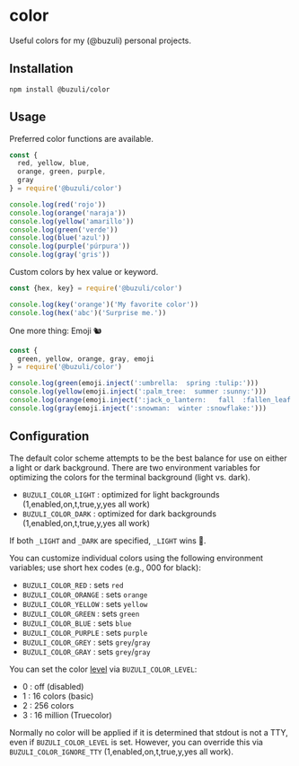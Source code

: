 # color

Useful colors for my (@buzuli) personal projects.

## Installation

```
npm install @buzuli/color
```

## Usage

Preferred color functions are available.

```javascript
const {
  red, yellow, blue,
  orange, green, purple,
  gray
} = require('@buzuli/color')

console.log(red('rojo'))
console.log(orange('naraja'))
console.log(yellow('amarillo'))
console.log(green('verde'))
console.log(blue('azul'))
console.log(purple('púrpura'))
console.log(gray('gris'))
```

Custom colors by hex value or keyword.

```javascript
const {hex, key} = require('@buzuli/color')

console.log(key('orange')('My favorite color'))
console.log(hex('abc')('Surprise me.'))

```

One more thing:  Emoji 🐿

```javascript
const {
  green, yellow, orange, gray, emoji
} = require('@buzuli/color')

console.log(green(emoji.inject(':umbrella:  spring :tulip:')))
console.log(yellow(emoji.inject(':palm_tree:  summer :sunny:')))
console.log(orange(emoji.inject(':jack_o_lantern:   fall  :fallen_leaf:')))
console.log(gray(emoji.inject(':snowman:  winter :snowflake:')))
```

## Configuration

The default color scheme attempts to be the best balance for use on either a light or dark background.
There are two environment variables for optimizing the colors for the terminal background (light vs. dark).

- `BUZULI_COLOR_LIGHT` : optimized for light backgrounds (1,enabled,on,t,true,y,yes all work)
- `BUZULI_COLOR_DARK` : optimized for dark backgrounds (1,enabled,on,t,true,y,yes all work)

If both `_LIGHT` and `_DARK` are specified, `_LIGHT` wins 🔦.

You can customize individual colors using the following environment variables; use short hex codes (e.g., 000 for black):

- `BUZULI_COLOR_RED` : sets `red`
- `BUZULI_COLOR_ORANGE` : sets `orange`
- `BUZULI_COLOR_YELLOW` : sets `yellow`
- `BUZULI_COLOR_GREEN` : sets `green`
- `BUZULI_COLOR_BLUE` : sets `blue`
- `BUZULI_COLOR_PURPLE` : sets `purple`
- `BUZULI_COLOR_GREY` : sets `grey`/`gray`
- `BUZULI_COLOR_GRAY` : sets `grey`/`gray`

You can set the color [level](https://www.npmjs.com/package/chalk#chalklevel) via `BUZULI_COLOR_LEVEL`:
- 0 : off (disabled)
- 1 : 16 colors (basic)
- 2 : 256 colors
- 3 : 16 million (Truecolor)

Normally no color will be applied if it is determined that stdout is not a TTY, even if `BUZULI_COLOR_LEVEL` is set.
However, you can override this via `BUZULI_COLOR_IGNORE_TTY` (1,enabled,on,t,true,y,yes all work).

